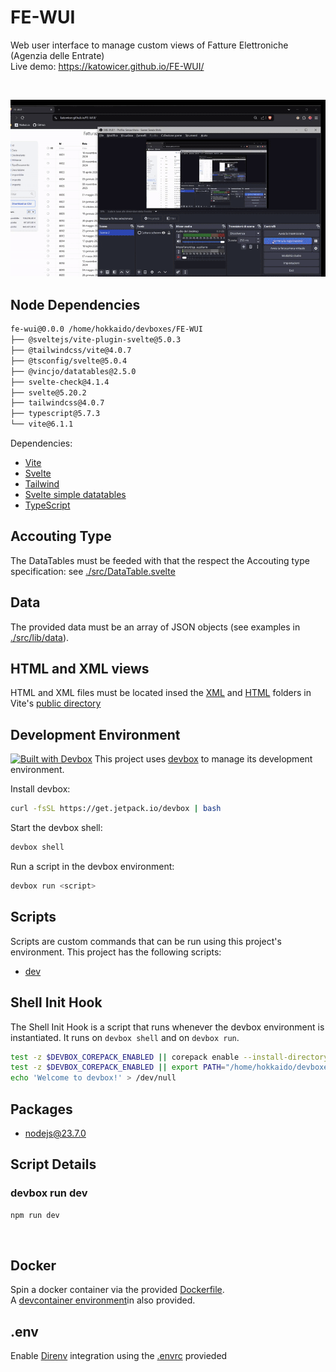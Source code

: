 # FE-WUI
Web user interface to manage custom views of Fatture Elettroniche (Agenzia delle Entrate)
<br />
Live demo: https://katowicer.github.io/FE-WUI/

<br />

![](./assets/preview.gif)


## Node Dependencies
```sh
fe-wui@0.0.0 /home/hokkaido/devboxes/FE-WUI
├── @sveltejs/vite-plugin-svelte@5.0.3
├── @tailwindcss/vite@4.0.7
├── @tsconfig/svelte@5.0.4
├── @vincjo/datatables@2.5.0
├── svelte-check@4.1.4
├── svelte@5.20.2
├── tailwindcss@4.0.7
├── typescript@5.7.3
└── vite@6.1.1
```

Dependencies: 
- [Vite](https://vite.dev/)
- [Svelte](https://svelte.dev/)
- [Tailwind](https://tailwindcss.com/)
- [Svelte simple datatables](https://vincjo.fr/datatables/)
- [TypeScript](https://www.typescriptlang.org/)

## Accouting Type
The DataTables must be feeded with that the respect the Accouting type specification: see [./src/DataTable.svelte](./src/DataTable.svelte)

## Data 
The provided data must be an array of JSON objects (see examples in [./src/lib/data](./src/lib/data)).

## HTML and XML views
HTML and XML files must be located insed the [XML](./public/XML/) and [HTML](./public/HTML/) folders in Vite's [public directory](./public)

<!-- gen-readme start - generated by https://github.com/jetify-com/devbox/ -->
## Development Environment
[![Built with Devbox](https://www.jetify.com/img/devbox/shield_moon.svg)](https://www.jetify.com/devbox/docs/contributor-quickstart/)
This project uses [devbox](https://github.com/jetify-com/devbox) to manage its development environment.

Install devbox:
```sh
curl -fsSL https://get.jetpack.io/devbox | bash
```

Start the devbox shell:
```sh 
devbox shell
```

Run a script in the devbox environment:
```sh
devbox run <script>
```
## Scripts
Scripts are custom commands that can be run using this project's environment. This project has the following scripts:

* [dev](#devbox-run-dev)

## Shell Init Hook
The Shell Init Hook is a script that runs whenever the devbox environment is instantiated. It runs 
on `devbox shell` and on `devbox run`.
```sh
test -z $DEVBOX_COREPACK_ENABLED || corepack enable --install-directory "/home/hokkaido/devboxes/FE-WUI/.devbox/virtenv/nodejs/corepack-bin/"
test -z $DEVBOX_COREPACK_ENABLED || export PATH="/home/hokkaido/devboxes/FE-WUI/.devbox/virtenv/nodejs/corepack-bin/:$PATH"
echo 'Welcome to devbox!' > /dev/null
```

## Packages

* [nodejs@23.7.0](https://www.nixhub.io/packages/nodejs)

## Script Details

### devbox run dev
```sh
npm run dev
```
&ensp;

<!-- gen-readme end -->

## Docker
Spin a docker container via the provided [Dockerfile](./Dockerfile). 
<br />
A [devcontainer environment](./.devcontainer)in also provided.

## .env
Enable [Direnv](https://direnv.net/) integration using the [.envrc](./.envrc) provieded
